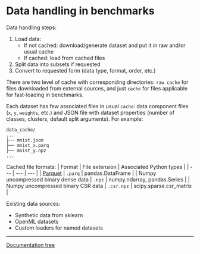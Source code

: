 # Data handling in benchmarks

Data handling steps:
1. Load data:
   - If not cached: download/generate dataset and put it in raw and/or usual cache
   - If cached: load from cached files
2. Split data into subsets if requested
3. Convert to requested form (data type, format, order, etc.)

There are two level of cache with corresponding directories: `raw cache` for files downloaded from external sources, and just `cache` for files applicable for fast-loading in benchmarks.

Each dataset has few associated files in usual `cache`: data component files (`x`, `y`, `weights`, etc.) and JSON file with dataset properties (number of classes, clusters, default split arguments).
For example:
```
data_cache/
...
├── mnist.json
├── mnist_x.parq
├── mnist_y.npz
...
```

Cached file formats:
| Format | File extension | Associated Python types |
| --- | --- | --- |
| [Parquet](https://parquet.apache.org) | `.parq` | pandas.DataFrame |
| Numpy uncompressed binary dense data | `.npz` | numpy.ndarray, pandas.Series |
| Numpy uncompressed binary CSR data | `.csr.npz` | scipy.sparse.csr_matrix |

Existing data sources:
 - Synthetic data from sklearn
 - OpenML datasets
 - Custom loaders for named datasets

---
[Documentation tree](../../README.md#-documentation-tree)
